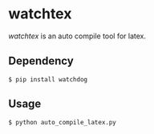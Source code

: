 # watchtex

_watchtex_ is an auto compile tool for latex.

## Dependency

```
$ pip install watchdog
```

## Usage

```
$ python auto_compile_latex.py
```

